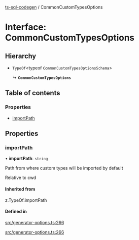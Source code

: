 [ts-sql-codegen](../README.md) / CommonCustomTypesOptions

# Interface: CommonCustomTypesOptions

## Hierarchy

- `TypeOf`<typeof `CommonCustomTypesOptionsSchema`\>

  ↳ **`CommonCustomTypesOptions`**

## Table of contents

### Properties

- [importPath](CommonCustomTypesOptions.md#importpath)

## Properties

### importPath

• **importPath**: `string`

Path from where custom types will be imported by default

Relative to cwd

#### Inherited from

z.TypeOf.importPath

#### Defined in

[src/generator-options.ts:266](https://github.com/lorefnon/ts-sql-codegen/blob/a9c6e02/src/generator-options.ts#L266)

[src/generator-options.ts:266](https://github.com/lorefnon/ts-sql-codegen/blob/a9c6e02/src/generator-options.ts#L266)
